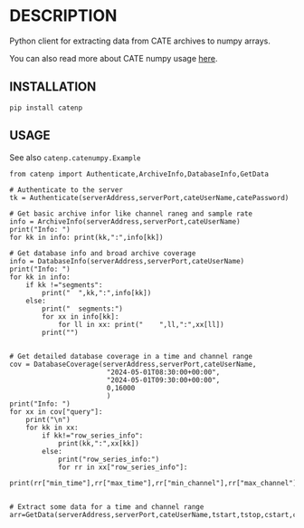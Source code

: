 
DESCRIPTION
===========

Python client for extracting data from CATE archives to numpy arrays.

You can also read more about CATE numpy usage [here](https://motionsignaltechnologies.com/software-spotlight-cate-numpy/).


INSTALLATION
------------


    pip install catenp


USAGE
-----

See also `catenp.catenumpy.Example`


    from catenp import Authenticate,ArchiveInfo,DatabaseInfo,GetData

    # Authenticate to the server
    tk = Authenticate(serverAddress,serverPort,cateUserName,catePassword)
   
    # Get basic archive infor like channel raneg and sample rate
    info = ArchiveInfo(serverAddress,serverPort,cateUserName)
    print("Info: ")
    for kk in info: print(kk,":",info[kk])
   
    # Get database info and broad archive coverage
    info = DatabaseInfo(serverAddress,serverPort,cateUserName)
    print("Info: ")
    for kk in info: 
        if kk !="segments": 
            print("  ",kk,":",info[kk])
        else:
            print("  segments:")
            for xx in info[kk]:
                for ll in xx: print("    ",ll,":",xx[ll]) 
            print("")


    # Get detailed database coverage in a time and channel range 
    cov = DatabaseCoverage(serverAddress,serverPort,cateUserName,
                            "2024-05-01T08:30:00+00:00",
                            "2024-05-01T09:30:00+00:00",
                            0,16000
                            )
    print("Info: ")
    for xx in cov["query"]: 
        print("\n")
        for kk in xx:
            if kk!="row_series_info": 
                print(kk,":",xx[kk])
            else:
                print("row_series_info:")
                for rr in xx["row_series_info"]:
                    print(rr["min_time"],rr["max_time"],rr["min_channel"],rr["max_channel"],rr["data_url"])
                    
                    
    # Extract some data for a time and channel range  
    arr=GetData(serverAddress,serverPort,cateUserName,tstart,tstop,cstart,cstop)
